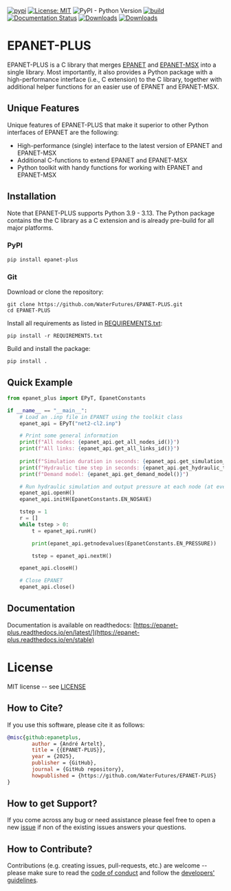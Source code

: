 [![pypi](https://img.shields.io/pypi/v/epanet-plus.svg)](https://pypi.org/project/epanet-plus/)
[![License: MIT](https://img.shields.io/badge/License-MIT-yellow.svg)](https://opensource.org/licenses/MIT)
![PyPI - Python Version](https://img.shields.io/pypi/pyversions/epanet-plus)
[![build](https://github.com/WaterFutures/EPANET-PLUS/actions/workflows/build.yml/badge.svg)](https://github.com/WaterFutures/EPANET-PLUS/actions/workflows/build.yml)
[![Documentation Status](https://readthedocs.org/projects/epanet-plus/badge/?version=stable)](https://epanet-plus.readthedocs.io/en/stable/?badge=stable)
[![Downloads](https://static.pepy.tech/badge/epanet-plus)](https://pepy.tech/project/epanet-plus)
[![Downloads](https://static.pepy.tech/badge/epanet-plus/month)](https://pepy.tech/project/epanet-plus)

# EPANET-PLUS

EPANET-PLUS is a C library that merges [EPANET](https://github.com/OpenWaterAnalytics/EPANET) 
and [EPANET-MSX](https://github.com/OpenWaterAnalytics/epanet-msx) into a single library.
Most importantly, it also provides a Python package with a high-performance interface
(i.e., C extension) to the C library, together with additional helper functions for an easier
use of EPANET and EPANET-MSX.

## Unique Features

Unique features of EPANET-PLUS that make it superior to other Python interfaces of EPANET are the following:

- High-performance (single) interface to the latest version of EPANET and EPANET-MSX
- Additional C-functions to extend EPANET and EPANET-MSX
- Python toolkit with handy functions for working with EPANET and EPANET-MSX 

## Installation

Note that EPANET-PLUS supports Python 3.9 - 3.13. 
The Python package contains the the C library as a C extension and is
already pre-build for all major platforms.

### PyPI

```
pip install epanet-plus
```


### Git

Download or clone the repository:

```
git clone https://github.com/WaterFutures/EPANET-PLUS.git
cd EPANET-PLUS
```

Install all requirements as listed in [REQUIREMENTS.txt](https://raw.githubusercontent.com/WaterFutures/EPANET-PLUS/main/REQUIREMENTS.txt):

```
pip install -r REQUIREMENTS.txt
```

Build and install the package:

```
pip install .
```

## Quick Example

```python
from epanet_plus import EPyT, EpanetConstants

if __name__ == "__main__":
    # Load an .inp file in EPANET using the toolkit class
    epanet_api = EPyT("net2-cl2.inp")

    # Print some general information
    print(f"All nodes: {epanet_api.get_all_nodes_id()}")
    print(f"All links: {epanet_api.get_all_links_id()}")
    
    print(f"Simulation duration in seconds: {epanet_api.get_simulation_duration()}")
    print(f"Hydraulic time step in seconds: {epanet_api.get_hydraulic_time_step()}")
    print(f"Demand model: {epanet_api.get_demand_model()}")

    # Run hydraulic simulation and output pressure at each node (at every simulation step)
    epanet_api.openH()
    epanet_api.initH(EpanetConstants.EN_NOSAVE)

    tstep = 1
    r = []
    while tstep > 0:
        t = epanet_api.runH()

        print(epanet_api.getnodevalues(EpanetConstants.EN_PRESSURE))

        tstep = epanet_api.nextH()

    epanet_api.closeH()

    # Close EPANET
    epanet_api.close()
```

## Documentation

Documentation is available on readthedocs: [https://epanet-plus.readthedocs.io/en/latest/](https://epanet-plus.readthedocs.io/en/stable)

# License

MIT license -- see [LICENSE](LICENSE)

## How to Cite?

If you use this software, please cite it as follows:

```bibtex
@misc{github:epanetplus,
        author = {André Artelt},
        title = {{EPANET-PLUS}},
        year = {2025},
        publisher = {GitHub},
        journal = {GitHub repository},
        howpublished = {https://github.com/WaterFutures/EPANET-PLUS}
}
```

## How to get Support?

If you come across any bug or need assistance please feel free to open a new
[issue](https://github.com/WaterFutures/EPyT-Flow/issues/)
if non of the existing issues answers your questions.

## How to Contribute?

Contributions (e.g. creating issues, pull-requests, etc.) are welcome --
please make sure to read the [code of conduct](CODE_OF_CONDUCT.md) and
follow the [developers' guidelines](DEVELOPERS.md).
